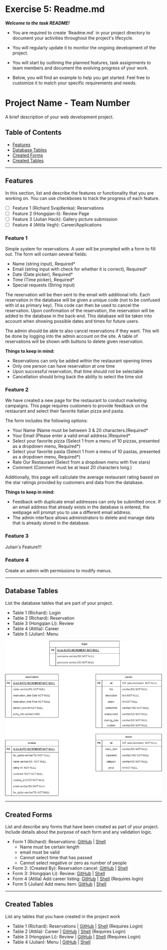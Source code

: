 # Exercise 5: Readme.md

***Welcome to the task README!***

- You are required to create ´Readme.md´ in your project directory to document your activities throughout the project's
  lifecycle.
- You will regularly update it to monitor the ongoing development of the project.

- You will start by outlining the planned features, task assignments to team members and document the evolving progress
  of your work.

- Below, you will find an example to help you get started. Feel free to customize it to match your specific requirements
  and needs.

# Project Name - Team Number

A brief description of your web development project.

## Table of Contents

- [Features](#features)
- [Database Tables](#database-tables)
- [Created Forms](#created-forms)
- [Created Tables](#created-tables)

---

## Features

In this section, list and describe the features or functionality that you are working on. You can use checkboxes to
track the progress of each feature.

- [ ] Feature 1 (Richard Svajdlenka): Reservations
- [ ] Feature 2 (Hongqian-li): Review Page
- [ ] Feature 3 (Julian Hack): Gallery picture submission
- [ ] Feature 4 (Attila Vegh): Career/Applications

### Feature 1

Simple system for reservations. A user will be prompted with a form to fill out. The form will contain several fields:

- Name (string input), Required*
- Email (string input with check for whether it is correct), Required*
- Date (Date picker), Required*
- Time (Time picker), Required*
- Special requests (String input)

The reservation will be then sent to the email with additional info. Each reservation in the database will be given a
unique code (not to be confused with id as primary key). This code can then be used to cancel the reservation. Upon
confirmation of the reservation, the reservation will be added to the database in the back-end. This database will be
taken into account when showing possible dates and times for future users.

The admin should be able to also cancel reservations if they want. This will be done by logging into the admin
account on the site. A table of reservations will be shown with buttons to delete given reservation.

**Things to keep in mind:**
 - Reservations can only be added within the restaurant opening times
 - Only one person can have reservation at one time
 - Upon successful reservation, that time should not be selectable
 - Cancellation should bring back the ability to select the time slot

### Feature 2

We have created a new page for the restaurant to conduct marketing campaigns. This page requires customers to provide feedback on the restaurant and select their favorite Italian pizza and pasta.

The form includes the following options:

 - Your Name (Name must be between 3 & 20 characters.)Required*
 - Your Email (Please enter a valid email address.)Required*
 - Select your favorite pizza (Select 1 from a menu of 10 pizzas, presented as a dropdown menu, Required*)
 - Select your favorite pasta (Select 1 from a menu of 10 pastas, presented as a dropdown menu, Required*)
 - Rate Our Restaurant (Select from a dropdown menu with five stars)
 - Comment (Comment must be at least 20 characters long.)

Additionally, this page will calculate the average restaurant rating based on the star ratings provided by customers and data from the database.

**Things to keep in mind:**
 - Feedback with duplicate email addresses can only be submitted once. If an email address that already exists in the database is entered, the webpage will prompt you to use a different email address.
 - The admin interface allows administrators to delete and manage data that is already stored in the database.

### Feature 3

Julian's Feature!!!

### Feature 4

Create an admin with permissions to modify menus.

---

## Database Tables

List the database tables that are part of your project.

- Table 1 (Richard): Login
- Table 2 (Richard): Reservation
- Table 3 (Hongqian Li): Review
- Table 4 (Attila): Career
- Table 5 (Julian): Menu

![ER Diagrams](images/README/ER_Diagram.png)

---

## Created Forms

List and describe any forms that have been created as part of your project. Include details about the purpose of each
form and any validation logic.

- Form 1 (Richard): Reservations: [GitHub](https://github.com/hongqian-li/web-programming-project/blob/main/reservations.php) | [Shell](http://shell.hamk.fi/~bbcap23_10/Web_programming/reservations.php)
  - Name must be certain length
  - email must be valid
  - Cannot select time that has passed
  - Cannot select negative or zero as number of people
- Form 2: (Created By): Reservation cancel: [GitHub](https://github.com/hongqian-li/web-programming-project/blob/main/reservations.php) | [Shell](http://shell.hamk.fi/~bbcap23_10/Web_programming/reservations.php)
- Form 3: (Hongqian Li): Review: [GitHub](https://github.com/hongqian-li/web-programming-project/blob/main/review.php) | [Shell](http://shell.hamk.fi/~bbcap23_10/Web_programming/review.php)
- Form 4 (Attila) Add career listing: [GitHub](https://github.com/hongqian-li/web-programming-project/blob/main/admin_pages/careerform.php) | [Shell](http://shell.hamk.fi/~bbcap23_10/Web_programming/admin_pages/careerform.php) (Requires login)
- Form 5 (Julian) Add menu item: [GitHub](https://github.com/hongqian-li/web-programming-project/blob/main/admin_pages/menuform.php) | [Shell](http://shell.hamk.fi/~bbcap23_10/Web_programming/admin_pages/menuform.php)

---

## Created Tables

List any tables that you have created in the project work

- Table 1 (Richard): Reservations | [GitHub](https://github.com/hongqian-li/web-programming-project/blob/main/admin_pages/adminReservations.php) | [Shell](http://shell.hamk.fi/~bbcap23_10/Web_programming/admin_pages/adminReservations.php) (Requires Login)
- Table 2 (Attila): Career | [GitHub](https://github.com/hongqian-li/web-programming-project/blob/main/admin_pages/careerread.php) | [Shell](http://shell.hamk.fi/~bbcap23_10/Web_programming/admin_pages/careerread.php) (Requires Login)
- Table 3 (Hongqian Li): Review | [GitHub](https://github.com/hongqian-li/web-programming-project/blob/main/admin_pages/review_read.php) | [Shell](http://shell.hamk.fi/~bbcap23_10/Web_programming/admin_pages/review_read.php) (Requires Login)
- Table 4 (Julian): Menu | [GitHub](https://github.com/hongqian-li/web-programming-project/blob/main/menu.php) | [Shell](http://shell.hamk.fi/~bbcap23_10/Web_programming/menu.php)